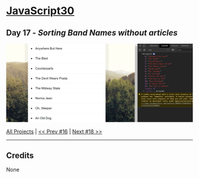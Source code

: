 # [JavaScript30](https://javascript30.com/)

## **Day 17** - *Sorting Band Names without articles*

<img src="static/img/day17.png" alt="Day17 Image" width="700">


[All Projects](https://github.com/10xOXR/JavaScript30/blob/master/README.md) | [<< Prev #16](https://github.com/10xOXR/JavaScript30/tree/master/day16) | [Next #18 >>]()

---

## Credits

None